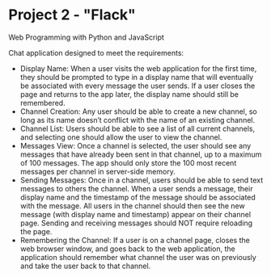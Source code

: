 # Project 2 - "Flack"

Web Programming with Python and JavaScript

Chat application designed to meet the requirements:

* Display Name: When a user visits the web application for the first time, they should be prompted to type in a display name that will eventually be associated with every message the user sends. If a user closes the page and returns to the app later, the display name should still be remembered.
* Channel Creation: Any user should be able to create a new channel, so long as its name doesn’t conflict with the name of an existing channel.
* Channel List: Users should be able to see a list of all current channels, and selecting one should allow the user to view the channel.
* Messages View: Once a channel is selected, the user should see any messages that have already been sent in that channel, up to a maximum of 100 messages. The app should only store the 100 most recent messages per channel in server-side memory.
* Sending Messages: Once in a channel, users should be able to send text messages to others the channel. When a user sends a message, their display name and the timestamp of the message should be associated with the message. All users in the channel should then see the new message (with display name and timestamp) appear on their channel page. Sending and receiving messages should NOT require reloading the page.
* Remembering the Channel: If a user is on a channel page, closes the web browser window, and goes back to the web application, the application should remember what channel the user was on previously and take the user back to that channel.

